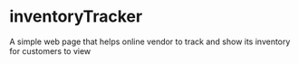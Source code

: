# inventoryTracker

A simple web page that helps online vendor to track and show its inventory for customers to view
